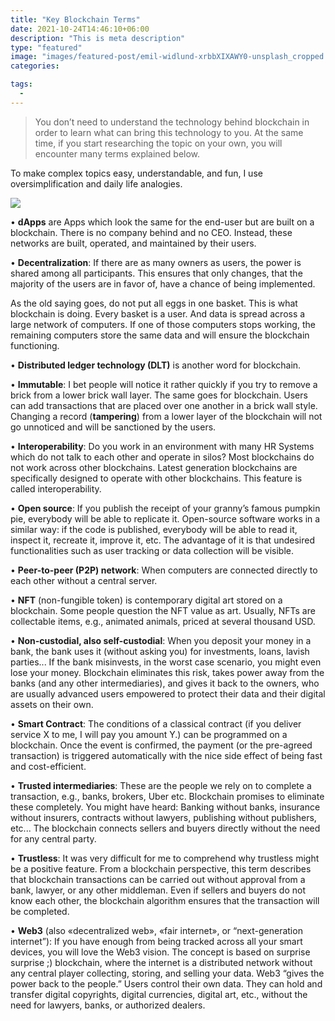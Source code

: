 ```yaml
---
title: "Key Blockchain Terms"
date: 2021-10-24T14:46:10+06:00
description: "This is meta description"
type: "featured"
image: "images/featured-post/emil-widlund-xrbbXIXAWY0-unsplash_cropped.jpg"
categories: 

tags:
  -
---
```



> You don’t need to understand the technology behind blockchain in order to learn what can bring this technology to you. At the same time, if you start researching the topic on your own, you will encounter many terms explained below. 

To make complex topics easy, understandable, and fun, I use oversimplification and daily life analogies.

![](../images/post-img.jpg)

•	**dApps**
 are Apps which look the same for the end-user but are built on a blockchain. There is no company behind and no CEO. Instead, these networks are built, operated, and maintained by their users.


•	**Decentralization**: If there are as many owners as users, the power is shared among all participants. This ensures that only changes, that the majority of the users are in favor of, have a chance of being implemented. 

As the old saying goes, do not put all eggs in one basket. This is what blockchain is doing. Every basket is a user. And data is spread across a large network of computers. If one of those computers stops working, the remaining computers store the same data and will ensure the blockchain functioning.


•	**Distributed ledger technology (DLT)** is another word for blockchain.


•	**Immutable**: I bet people will notice it rather quickly if you try to remove a brick from a lower brick wall layer. The same goes for blockchain. Users can add transactions that are placed over one another in a brick wall style. Changing a record (**tampering**) from a lower layer of the blockchain will not go unnoticed and will be sanctioned by the users.  

• **Interoperability**: Do you work in an environment with many HR Systems which do not talk to each other and operate in silos? Most blockchains do not work across other blockchains. Latest generation blockchains are specifically designed to operate with other blockchains. This feature is called interoperability.  


•	**Open source**: If you publish the receipt of your granny’s famous pumpkin pie, everybody will be able to replicate it. Open-source software works in a similar way: if the code is published, everybody will be able to read it, inspect it, recreate it, improve it, etc. The advantage of it is that undesired functionalities such as user tracking or data collection will be visible. 


•	**Peer-to-peer (P2P) network**: When computers are connected directly to each other without a central server. 


•	**NFT** (non-fungible token) is contemporary digital art stored on a blockchain. Some people question the NFT value as art. Usually, NFTs are collectable items, e.g., animated animals, priced at several thousand USD.  


•	**Non-custodial, also self-custodial**: When you deposit your money in a bank, the bank uses it (without asking you) for investments, loans, lavish parties... If the bank misinvests, in the worst case scenario, you might even lose your money. Blockchain eliminates this risk, takes power away from the banks (and any other intermediaries), and gives it back to the owners, who are usually advanced users empowered to protect their data and their digital assets on their own.  


•	**Smart Contract**: The conditions of a classical contract (if you deliver service X to me, I will pay you amount Y.) can be programmed on a blockchain. Once the event is confirmed, the payment (or the pre-agreed transaction) is triggered automatically with the nice side effect of being fast and cost-efficient.  


•	**Trusted intermediaries**: These are the people we rely on to complete a transaction, e.g., banks, brokers, Uber etc. Blockchain promises to eliminate these completely. You might have heard: Banking without banks, insurance without insurers, contracts without lawyers, publishing without publishers, etc... The blockchain connects sellers and buyers directly without the need for any central party. 


•	**Trustless**: It was very difficult for me to comprehend why trustless might be a positive feature. From a blockchain perspective, this term describes that blockchain transactions can be carried out without approval from a bank, lawyer, or any other middleman. Even if sellers and buyers do not know each other, the blockchain algorithm ensures that the transaction will be completed.     


•	**Web3** (also «decentralized web», «fair internet», or “next-generation internet”): If you have enough from being tracked across all your smart devices, you will love the Web3 vision. The concept is based on surprise surprise ;) blockchain, where the internet is a distributed network without any central player collecting, storing, and selling your data. Web3 “gives the power back to the people.” Users control their own data. They can hold and transfer digital copyrights, digital currencies, digital art, etc., without the need for lawyers, banks, or authorized dealers. 












